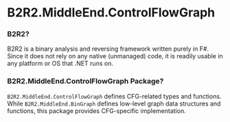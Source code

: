 # B2R2.MiddleEnd.ControlFlowGraph

### B2R2?

B2R2 is a binary analysis and reversing framework written purely in F#. Since it
does not rely on any native (unmanaged) code, it is readily usable in any
platform or OS that .NET runs on.

### B2R2.MiddleEnd.ControlFlowGraph Package?

`B2R2.MiddleEnd.ControlFlowGraph` defines CFG-related types and functions. While
`B2R2.MiddleEnd.BinGraph` defines low-level graph data structures and functions,
this package provides CFG-specific implementation.
